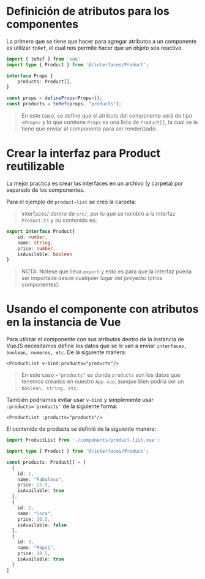 # Definición de atributos para los componentes

Lo primero que se tiene que hacer para agregar atributos a un componente es utilizar `toRef`, el cual nos permite hacer que un objeto sea reactivo.

```typescript
import { toRef } from 'vue'
import type { Product } from '@/interfaces/Product';

interface Props {
    products: Product[],
}

const props = defineProps<Props>();
const products = toRef(props, "products");
```

> En este caso, se define que el atributo del componente será de tipo `<Props>` y lo que contiene
`Props` es una lista de `Product[]`, la cual se le tiene que enviar al componente para ser renderizado.

# Crear la interfaz para Product reutilizable

La mejor practica es crear las interfaces en un archivo (y carpeta) por separado de los componentes.

Para el ejemplo de `product-list` se creó la carpeta:

> interfaces/
dentro de `src/`, por lo que se nombró a la interfaz `Product.ts` y su contenido es:

```typescript
export interface Product{
    id: number,
    name: string,
    price: number,
    isAvailable: boolean
}
```

> NOTA: Nótese que lleva `export` y esto es para que la interfaz pueda ser importada desde
> cualquier lugar del proyecto (otros componentes).


# Usando el componente con atributos en la instancia de Vue

Para utilizar el componente con sus atributos dentro de la instancia de VueJS necesitamos
definir los datos que se le van a enviar `interfaces, boolean, numeros, etc`. De la siguiente manera:

```vue
<ProductList v-bind:products="products"/>
```
> En este caso `="products"` es donde `products` son los datos que tenemos creados en nuestro `App.vue`, aunque bien podría ser un `boolean, string, etc`. 

También podríamos evitar usar `v-bind` y simplemente usar `:products='products'` de la siguiente forma:

```vue
<ProductList :products="products"/>
```

El contenido de products se definió de la siguiente manera:

```typescript
import ProductList from './components/product-list.vue';

import type { Product } from '@/interfaces/Product';

const products: Product[] = [
  {
    id: 1,
    name: "Fabuloso",
    price: 25.5,
    isAvailable: true
  },
  {
    id: 2,
    name: "Coca",
    price: 30.5,
    isAvailable: false
  },
  {
    id: 3,
    name: "Pepsi",
    price: 18.5,
    isAvailable: true
  }
]
```